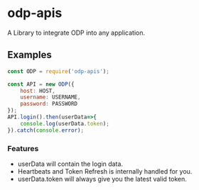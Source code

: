 # odp-apis

A Library to integrate ODP into any application.

## Examples

```javascript
const ODP = require('odp-apis');

const API = new ODP({
    host: HOST,
    username: USERNAME,
    password: PASSWORD
});
API.login().then(userData=>{
    console.log(userData.token);
}).catch(console.error);

```

### Features

- userData will contain the login data.
- Heartbeats and Token Refresh is internally handled for you.
- userData.token will always give you the latest valid token. 
